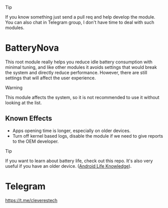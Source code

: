 > [!TIP]
> If you know something just send a pull req and help develop the module. You can also chat in Telegram group, I don't have time to deal with such modules.

# BatteryNova
This root module really helps you reduce idle battery consumption with minimal tuning, and like other modules it avoids settings that would break the system and directly reduce performance. However, there are still settings that will affect the user experience.

> [!WARNING]
> This module affects the system, so it is not recommended to use it without looking at the list.

## Known Effects
+ Apps opening time is longer, especially on older devices.
+ Turn off kernel based logs, disable the module if we need to give reports to the OEM developer.

> [!TIP]
> If you want to learn about battery life, check out this repo. It's also very useful if you have an older device.
> ([Android Life Knowledge](https://github.com/tryigit/Android-Life-Knowledge)).

# Telegram 
https://t.me/cleverestech
